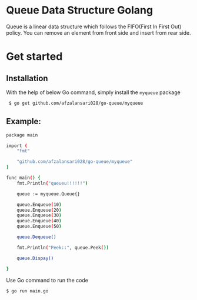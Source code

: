 **Queue Data Structure Golang**
====================================
Queue is a linear data structure which follows the FIFO(First In First Out) policy. You can remove an element from front side and insert from rear side.

**Get started**
===================
## Installation

With the help of below Go command, simply install the `myqueue` package
```bash
 $ go get github.com/afzalansari028/go-queue/myqueue
```
## Example:
```bash
package main

import (
	"fmt"

	"github.com/afzalansari028/go-queue/myqueue"
)

func main() {
	fmt.Println("queueu!!!!!!")

	queue := myqueue.Queue{}

	queue.Enqueue(10)
	queue.Enqueue(20)
	queue.Enqueue(30)
	queue.Enqueue(40)
	queue.Enqueue(50)

	queue.Dequeue()

	fmt.Println("Peek::", queue.Peek())

	queue.Dispay()

}

```
 Use Go command to run the code
```bash
$ go run main.go
```


